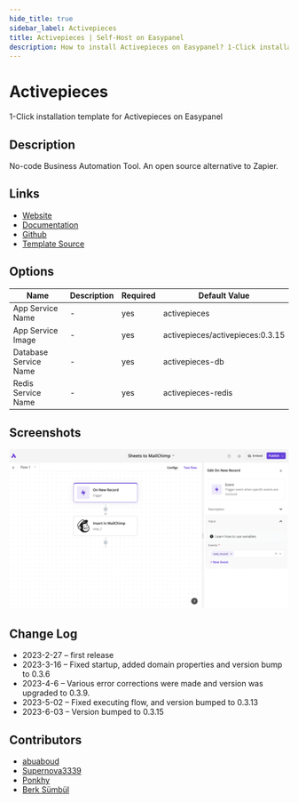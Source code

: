 ```yaml
---
hide_title: true
sidebar_label: Activepieces
title: Activepieces | Self-Host on Easypanel
description: How to install Activepieces on Easypanel? 1-Click installation template for Activepieces on Easypanel
---
```


<!-- generated -->

# Activepieces

1-Click installation template for Activepieces on Easypanel

## Description

No-code Business Automation Tool. An open source alternative to Zapier.

## Links

- [Website](https://activepieces.com)
- [Documentation](https://activepieces.com/docs)
- [Github](https://github.com/activepieces/activepieces)
- [Template Source](https://github.com/easypanel-io/templates/tree/main/templates/activepieces)

## Options

Name | Description | Required | Default Value
-|-|-|-
App Service Name | - | yes | activepieces
App Service Image | - | yes | activepieces/activepieces:0.3.15
Database Service Name | - | yes | activepieces-db
Redis Service Name | - | yes | activepieces-redis

## Screenshots

![Activepieces Screenshot](./assets/screenshot.png)

## Change Log

- 2023-2-27 – first release
- 2023-3-16 – Fixed startup, added domain properties and version bump to 0.3.6
- 2023-4-6 – Various error corrections were made and version was upgraded to 0.3.9.
- 2023-5-02 – Fixed executing flow, and version bumped to 0.3.13
- 2023-6-03 – Version bumped to 0.3.15

## Contributors

- [abuaboud](https://github.com/abuaboud)
- [Supernova3339](https://github.com/Supernova3339)
- [Ponkhy](https://github.com/Ponkhy)
- [Berk Sümbül](https://berksmbl.com)
